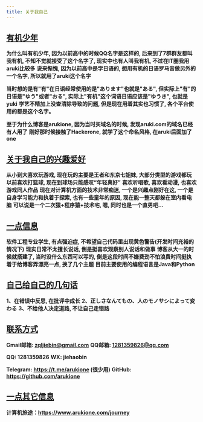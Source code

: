 ```yaml
---
title: 关于我自己
---
```


## [**有机少年**](#有机少年)

**为什么叫有机少年, 因为以前高中的时候QQ名字是这样的, 后来到了7群群友都叫我有机, 不知不觉就接受了这个名字了, 现实中也有人叫我有机, 不过在IT圈我用aruki比较多**
**说来惭愧, 因为以前高中是学日语的, 想用有机的日语罗马音做另外的一个名字, 所以就用了aruki这个名字**

**当时想的是有"有"在日语经常使用的是"あります"也就是"ある", 但实际上"有"的日语是"ゆう"或者"おる", 实际上"有机"这个词语日语应该是"ゆうき", 也就是yuki**
**学艺不精加上没查清除导致的问题, 但是现在用着其实也习惯了, 各个平台使用的都是这个名字。**

**至于为什么博客是arukione, 因为当时买域名的时候, 发现aruki.com的域名已经有人用了**
**刚好那时候接触了Hackerone, 就学了这个命名风格, 在aruki后面加了one**

## [**关于我自己的兴趣爱好**](#关于我自己的兴趣爱好)

**从小到大喜欢玩游戏, 现在玩的主要是王者和东京七姐妹, 大部分类型的游戏都玩**
**以前喜欢打篮球, 现在到球场只能感叹“年轻真好”**
**喜欢听唱歌, 喜欢看动漫, 也喜欢游戏同人作品**
**现在对计算机方面的技术非常痴迷, 一个是兴趣点刚好在这, 一个是自身学习能力和执着于探索, 也有一些童年的原因, 现在能一整天都躲在室内看电脑**
**可以说是一个二次猿+程序猿+技术宅, 嗯, 同时也是一个直男吧...**

## [**一点信息**](#一点信息)

**软件工程专业学生, 有点强迫症, 不希望自己代码里出现黄色警告(开发时间充裕的情况下)**
**现实日常不太擅长说话, 倒是挺喜欢观察别人说话和做事**
**博客从大一的时候就搭建了, 当时没什么东西可以写的, 倒是这段时间不嫌费劲不怕浪费时间挺执着于给博客弄漂亮一点, 换了几个主题**
**目前主要使用的编程语言是Java和Python**

## [**自己给自己的几句话**](#自己给自己的几句话)

**1、在错误中反思, 在批评中成长**
**2、正しさなんてもの、人のモノサシによって変わる**
**3、不给他人决定道路, 不让自己走错路**

## [**联系方式**](#联系方式)

**Gmail邮箱: zqljiebin@gmail.com**
**QQ邮箱: 1281359826@qq.com**

**QQ: 1281359826**
**WX: jiehaobin**

**Telegram: <https://t.me/arukione>  (很少用)**
**GitHub: <https://github.com/arukione>**

## [**一点其它信息**](#一点其他信息)

**计算机旅途：<https://www.arukione.com/journey>**
